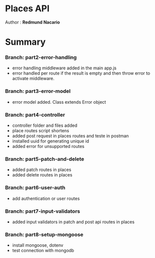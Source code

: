 # Places API

Author : **Redmund Nacario**


# Summary
### Branch: part2-error-handling

* error handling middleware added in the main app.js
* error handled per route if the result is empty and then throw error to activate middleware.

### Branch: part3-error-model

* error model added. Class extends Error object

### Branch: part4-controller

* controller folder and files added
* place routes script shortens
* added post request in places routes and teste in postman
* installed uuid for generating unique id
* added error for unsupported routes

### Branch: part5-patch-and-delete

* added patch routes in places
* added delete routes in places 

### Branch: part6-user-auth

* add authentication or user routes

### Branch: part7-input-validators

* added input validators in patch and post api routes in places
  
### Branch: part8-setup-mongoose

* install mongoose, dotenv
* test connection with mongodb